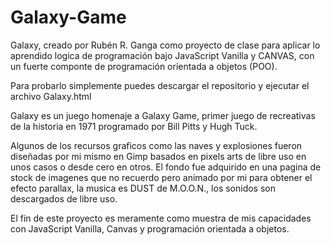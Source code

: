 # Galaxy-Game

Galaxy, creado por Rubén R. Ganga como proyecto de clase para aplicar lo aprendido logica de programación bajo JavaScript Vanilla y CANVAS, 
con un fuerte componte de programación orientada a objetos (POO).

Para probarlo simplemente puedes descargar el repositorio y ejecutar el archivo Galaxy.html

Galaxy es un juego homenaje a Galaxy Game, primer juego de recreativas de la historia en 1971 programado por Bill Pitts y Hugh Tuck.

Algunos de los recursos graficos como las naves y explosiones fueron diseñadas por mi mismo en Gimp basados en pixels arts de 
libre uso en unos casos o desde cero en otros. El fondo fue adquirido en una pagina de stock de imagenes que no recuerdo pero animado por mi para
obtener el efecto parallax, la musica es DUST de M.O.O.N., los sonidos son descargados de libre uso.

El fin de este proyecto es meramente como muestra de mis capacidades con JavaScript Vanilla, Canvas y programación orientada a objetos.

